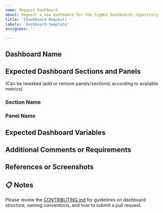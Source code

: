 ```yaml
---
name: Request Dashboard
about: Request a new dashboard for the SigNoz Dashboards repository
title: '[Dashboard Request] '
labels: 'dashboard-template'
assignees: ''

---
```


<!-- Use this template to request a new dashboard for the SigNoz Dashboards repository. Providing detailed information will help us understand your needs better and speed up the dashboard creation process. -->

## Dashboard Name

<!-- Provide the name for the requested dashboard. Be specific (e.g., "MySQL Monitoring Dashboard"). -->

## Expected Dashboard Sections and Panels

(Can be tweaked (add or remove panels/sections) according to available metrics)

### Section Name

<!-- Brief description of what this section should display (e.g., "Resource usage metrics for MySQL database"). -->

### Panel Name

<!-- Description of the panel (e.g., "Displays current CPU usage, memory usage, etc."). -->

<!-- - **Example:**
  - **Section**: Resource Metrics
    - **Panel**: CPU Usage - Displays the current CPU usage across all database instances.
    - **Panel**: Memory Usage - Displays the total memory used by the MySQL process. -->

<!-- Repeat this format for any additional sections or panels. -->

## Expected Dashboard Variables

<!-- List any dashboard variables that should be included in the dashboard. Examples could be `deployment.environment`, `hostname`, `region`, etc. -->

## Additional Comments or Requirements

<!-- Include any other details, special requirements, or specific visualizations you'd like to request for this dashboard. -->

## References or Screenshots

<!-- Add any references or screenshots of requested dashboard if available. -->

## 📋 Notes

Please review the [CONTRIBUTING.md](https://github.com/SigNoz/dashboards/blob/main/CONTRIBUTING.md) for guidelines on dashboard structure, naming conventions, and how to submit a pull request.
